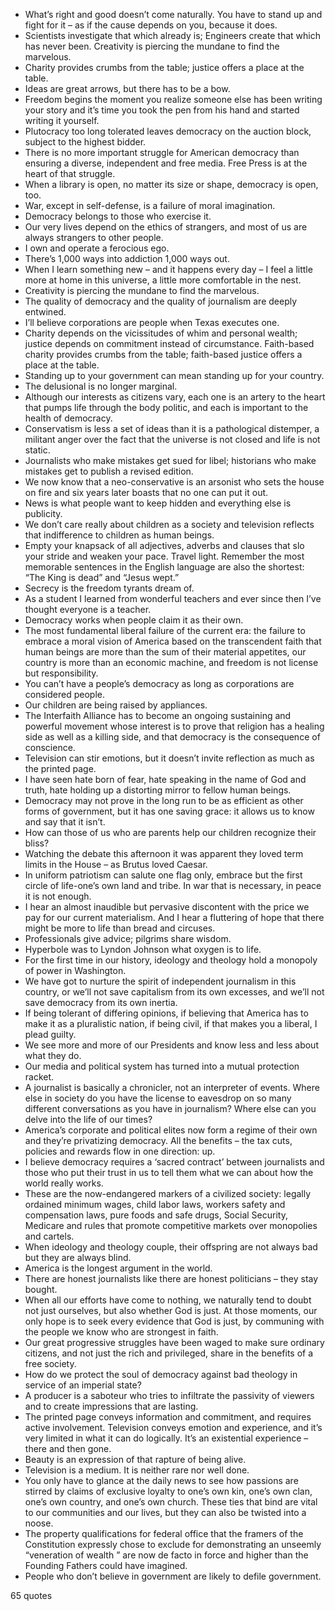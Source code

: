  - What’s right and good doesn’t come naturally. You have to stand up and fight for it – as if the cause depends on you, because it does.
 - Scientists investigate that which already is; Engineers create that which has never been. Creativity is piercing the mundane to find the marvelous.
 - Charity provides crumbs from the table; justice offers a place at the table.
 - Ideas are great arrows, but there has to be a bow.
 - Freedom begins the moment you realize someone else has been writing your story and it’s time you took the pen from his hand and started writing it yourself.
 - Plutocracy too long tolerated leaves democracy on the auction block, subject to the highest bidder.
 - There is no more important struggle for American democracy than ensuring a diverse, independent and free media. Free Press is at the heart of that struggle.
 - When a library is open, no matter its size or shape, democracy is open, too.
 - War, except in self-defense, is a failure of moral imagination.
 - Democracy belongs to those who exercise it.
 - Our very lives depend on the ethics of strangers, and most of us are always strangers to other people.
 - I own and operate a ferocious ego.
 - There’s 1,000 ways into addiction 1,000 ways out.
 - When I learn something new – and it happens every day – I feel a little more at home in this universe, a little more comfortable in the nest.
 - Creativity is piercing the mundane to find the marvelous.
 - The quality of democracy and the quality of journalism are deeply entwined.
 - I’ll believe corporations are people when Texas executes one.
 - Charity depends on the vicissitudes of whim and personal wealth; justice depends on commitment instead of circumstance. Faith-based charity provides crumbs from the table; faith-based justice offers a place at the table.
 - Standing up to your government can mean standing up for your country.
 - The delusional is no longer marginal.
 - Although our interests as citizens vary, each one is an artery to the heart that pumps life through the body politic, and each is important to the health of democracy.
 - Conservatism is less a set of ideas than it is a pathological distemper, a militant anger over the fact that the universe is not closed and life is not static.
 - Journalists who make mistakes get sued for libel; historians who make mistakes get to publish a revised edition.
 - We now know that a neo-conservative is an arsonist who sets the house on fire and six years later boasts that no one can put it out.
 - News is what people want to keep hidden and everything else is publicity.
 - We don’t care really about children as a society and television reflects that indifference to children as human beings.
 - Empty your knapsack of all adjectives, adverbs and clauses that slo your stride and weaken your pace. Travel light. Remember the most memorable sentences in the English language are also the shortest: “The King is dead” and “Jesus wept.”
 - Secrecy is the freedom tyrants dream of.
 - As a student I learned from wonderful teachers and ever since then I’ve thought everyone is a teacher.
 - Democracy works when people claim it as their own.
 - The most fundamental liberal failure of the current era: the failure to embrace a moral vision of America based on the transcendent faith that human beings are more than the sum of their material appetites, our country is more than an economic machine, and freedom is not license but responsibility.
 - You can’t have a people’s democracy as long as corporations are considered people.
 - Our children are being raised by appliances.
 - The Interfaith Alliance has to become an ongoing sustaining and powerful movement whose interest is to prove that religion has a healing side as well as a killing side, and that democracy is the consequence of conscience.
 - Television can stir emotions, but it doesn’t invite reflection as much as the printed page.
 - I have seen hate born of fear, hate speaking in the name of God and truth, hate holding up a distorting mirror to fellow human beings.
 - Democracy may not prove in the long run to be as efficient as other forms of government, but it has one saving grace: it allows us to know and say that it isn’t.
 - How can those of us who are parents help our children recognize their bliss?
 - Watching the debate this afternoon it was apparent they loved term limits in the House – as Brutus loved Caesar.
 - In uniform patriotism can salute one flag only, embrace but the first circle of life-one’s own land and tribe. In war that is necessary, in peace it is not enough.
 - I hear an almost inaudible but pervasive discontent with the price we pay for our current materialism. And I hear a fluttering of hope that there might be more to life than bread and circuses.
 - Professionals give advice; pilgrims share wisdom.
 - Hyperbole was to Lyndon Johnson what oxygen is to life.
 - For the first time in our history, ideology and theology hold a monopoly of power in Washington.
 - We have got to nurture the spirit of independent journalism in this country, or we’ll not save capitalism from its own excesses, and we’ll not save democracy from its own inertia.
 - If being tolerant of differing opinions, if believing that America has to make it as a pluralistic nation, if being civil, if that makes you a liberal, I plead guilty.
 - We see more and more of our Presidents and know less and less about what they do.
 - Our media and political system has turned into a mutual protection racket.
 - A journalist is basically a chronicler, not an interpreter of events. Where else in society do you have the license to eavesdrop on so many different conversations as you have in journalism? Where else can you delve into the life of our times?
 - America’s corporate and political elites now form a regime of their own and they’re privatizing democracy. All the benefits – the tax cuts, policies and rewards flow in one direction: up.
 - I believe democracy requires a ‘sacred contract’ between journalists and those who put their trust in us to tell them what we can about how the world really works.
 - These are the now-endangered markers of a civilized society: legally ordained minimum wages, child labor laws, workers safety and compensation laws, pure foods and safe drugs, Social Security, Medicare and rules that promote competitive markets over monopolies and cartels.
 - When ideology and theology couple, their offspring are not always bad but they are always blind.
 - America is the longest argument in the world.
 - There are honest journalists like there are honest politicians – they stay bought.
 - When all our efforts have come to nothing, we naturally tend to doubt not just ourselves, but also whether God is just. At those moments, our only hope is to seek every evidence that God is just, by communing with the people we know who are strongest in faith.
 - Our great progressive struggles have been waged to make sure ordinary citizens, and not just the rich and privileged, share in the benefits of a free society.
 - How do we protect the soul of democracy against bad theology in service of an imperial state?
 - A producer is a saboteur who tries to infiltrate the passivity of viewers and to create impressions that are lasting.
 - The printed page conveys information and commitment, and requires active involvement. Television conveys emotion and experience, and it’s very limited in what it can do logically. It’s an existential experience – there and then gone.
 - Beauty is an expression of that rapture of being alive.
 - Television is a medium. It is neither rare nor well done.
 - You only have to glance at the daily news to see how passions are stirred by claims of exclusive loyalty to one’s own kin, one’s own clan, one’s own country, and one’s own church. These ties that bind are vital to our communities and our lives, but they can also be twisted into a noose.
 - The property qualifications for federal office that the framers of the Constitution expressly chose to exclude for demonstrating an unseemly “veneration of wealth ” are now de facto in force and higher than the Founding Fathers could have imagined.
 - People who don’t believe in government are likely to defile government.

65 quotes